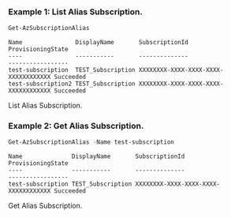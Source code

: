 ### Example 1: List Alias Subscription.
```powershell
Get-AzSubscriptionAlias
```

```output
Name               DisplayName       SubscriptionId                       ProvisioningState
----               -----------       --------------                       -----------------
test-subscription  TEST_Subscription XXXXXXXX-XXXX-XXXX-XXXX-XXXXXXXXXXXX Succeeded
test-subscription2 TEST_Subscription XXXXXXXX-XXXX-XXXX-XXXX-XXXXXXXXXXXX Succeeded
```

List Alias Subscription.

### Example 2: Get Alias Subscription.
```powershell
Get-AzSubscriptionAlias -Name test-subscription
```

```output
Name              DisplayName       SubscriptionId                       ProvisioningState
----              -----------       --------------                       -----------------
test-subscription TEST_Subscription XXXXXXXX-XXXX-XXXX-XXXX-XXXXXXXXXXXX Succeeded
```

Get Alias Subscription.